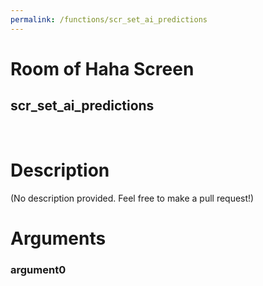```yaml
---
permalink: /functions/scr_set_ai_predictions
---
```

# Room of Haha Screen  
## scr_set_ai_predictions  
&nbsp;  
# Description  
(No description provided. Feel free to make a pull request!) 
&nbsp;  
# Arguments
### argument0

&nbsp;  


